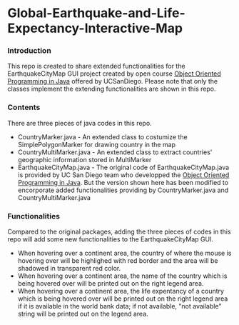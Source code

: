 # Global-Earthquake-and-Life-Expectancy-Interactive-Map

### Introduction
This repo is created to share extended functionalities for the EarthquakeCityMap GUI project created by open course [Object Oriented Programming in Java](https://www.coursera.org/learn/object-oriented-java/home) offered by UCSanDiego. 
Please note that only the classes implement the extending functionalities are shown in this repo.

### Contents
There are three pieces of java codes in this repo. 
* CountryMarker.java - An extended class to costumize the SimplePolygonMarker for drawing country in the map
* CountryMultiMarker.java - An extended class to extract countries' geographic information stored in MultiMarker
* EarthquakeCityMap.java - The original code of EarthquakeCityMap.java is provided by UC San Diego team who developped the [Object Oriented Programming in Java](https://www.coursera.org/learn/object-oriented-java/home). But the version shown here has been modified to encorporate added functionalities providing by CountryMarker.java and CountryMultiMarker.java

### Functionalities
Compared to the original packages, adding the three pieces of codes in this repo will add some new functionalities to the EarthquakeCityMap GUI.
* When hovering over a continent area, the country of where the mouse is hovering over will be highlighed with red border and the area will be shadowed in transparent red color.
* When hovering over a continent area, the name of the country which is being hovered over will be printed out on the right legend area.
* When hovering over a continent area, the life expentancy of a country which is being hovered over will be printed out on the right legend area if it is available in the world bank data; if not available, "not available" string will be printed out on the legend area.
